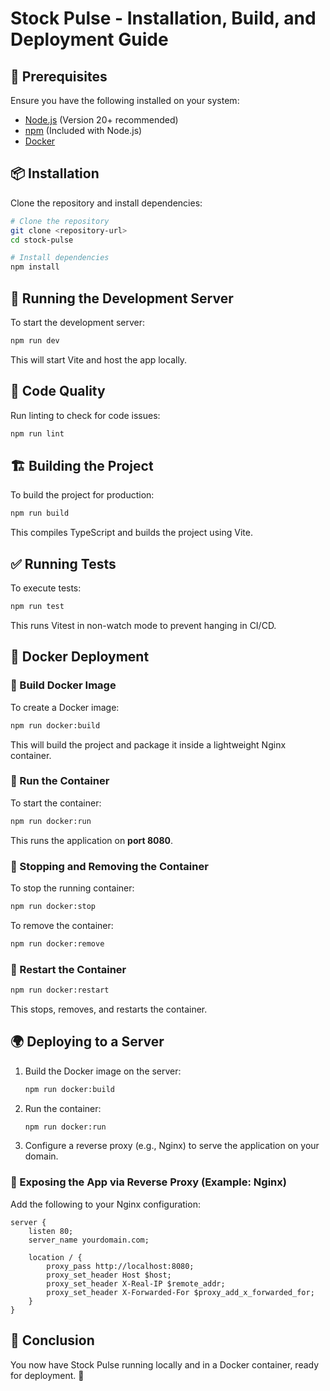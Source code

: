 # Stock Pulse - Installation, Build, and Deployment Guide

## 📌 Prerequisites

Ensure you have the following installed on your system:

- [Node.js](https://nodejs.org/) (Version 20+ recommended)
- [npm](https://www.npmjs.com/) (Included with Node.js)
- [Docker](https://www.docker.com/)

## 📦 Installation

Clone the repository and install dependencies:

```sh
# Clone the repository
git clone <repository-url>
cd stock-pulse

# Install dependencies
npm install
```

## 🚀 Running the Development Server

To start the development server:

```sh
npm run dev
```

This will start Vite and host the app locally.

## 🔧 Code Quality

Run linting to check for code issues:

```sh
npm run lint
```

## 🏗️ Building the Project

To build the project for production:

```sh
npm run build
```

This compiles TypeScript and builds the project using Vite.

## ✅ Running Tests

To execute tests:

```sh
npm run test
```

This runs Vitest in non-watch mode to prevent hanging in CI/CD.

## 🐳 Docker Deployment

### 📌 Build Docker Image

To create a Docker image:

```sh
npm run docker:build
```

This will build the project and package it inside a lightweight Nginx container.

### 🚀 Run the Container

To start the container:

```sh
npm run docker:run
```

This runs the application on **port 8080**.

### 🛑 Stopping and Removing the Container

To stop the running container:

```sh
npm run docker:stop
```

To remove the container:

```sh
npm run docker:remove
```

### 🔄 Restart the Container

```sh
npm run docker:restart
```

This stops, removes, and restarts the container.

## 🌍 Deploying to a Server

1. Build the Docker image on the server:
   ```sh
   npm run docker:build
   ```
2. Run the container:
   ```sh
   npm run docker:run
   ```
3. Configure a reverse proxy (e.g., Nginx) to serve the application on your domain.

### 📌 Exposing the App via Reverse Proxy (Example: Nginx)

Add the following to your Nginx configuration:

```nginx
server {
    listen 80;
    server_name yourdomain.com;

    location / {
        proxy_pass http://localhost:8080;
        proxy_set_header Host $host;
        proxy_set_header X-Real-IP $remote_addr;
        proxy_set_header X-Forwarded-For $proxy_add_x_forwarded_for;
    }
}
```

## 🎯 Conclusion

You now have Stock Pulse running locally and in a Docker container, ready for deployment. 🚀
